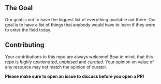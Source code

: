 ## The Goal
Our goal is not to have the biggest list of everything available out there.
Our goal is to have a list of things that anybody would have to learn if they were to enter the field today. 

## Contributing

Your contributions to this repo are always welcome!
Bear in mind, that this repo is *highly opinionated*, *unbiased* and *curated*.
Your opinion on value of any resource may not match the opinion of curator.

**Please make sure to open an issue to discuss before you open a PR!**

